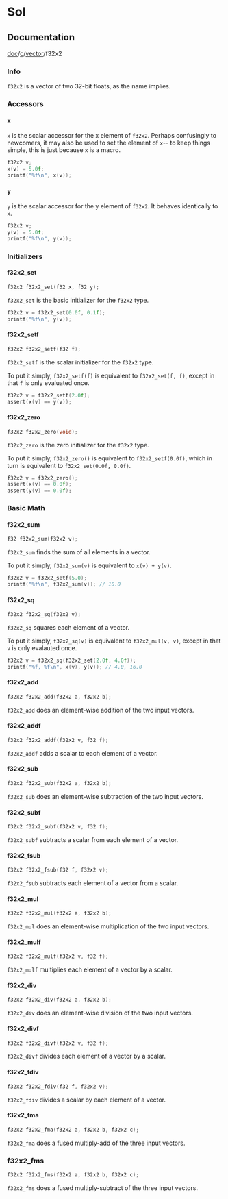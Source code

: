 # Sol

## Documentation

[doc](../..)/[c](..)/[vector](.)/f32x2

### Info

`f32x2` is a vector of two 32-bit floats, as the name implies.

### Accessors

#### x

`x` is the scalar accessor for the x element of `f32x2`. Perhaps confusingly
to newcomers, it may also be used to set the element of `x`-- to keep things
simple, this is just because `x` is a macro.

```C
f32x2 v;
x(v) = 5.0f;
printf("%f\n", x(v));
```

#### y

`y` is the scalar accessor for the y element of `f32x2`. It behaves identically
to `x`.

```C
f32x2 v;
y(v) = 5.0f;
printf("%f\n", y(v));
```

### Initializers

#### f32x2_set

```C
f32x2 f32x2_set(f32 x, f32 y);
```

`f32x2_set` is the basic initializer for the `f32x2` type.

```C
f32x2 v = f32x2_set(0.0f, 0.1f);
printf("%f\n", y(v));
```

#### f32x2_setf

```C
f32x2 f32x2_setf(f32 f);
```

`f32x2_setf` is the scalar initializer for the `f32x2` type.

To put it simply, `f32x2_setf(f)` is equivalent to `f32x2_set(f, f)`, except in
that `f` is only evaluated once.

```C
f32x2 v = f32x2_setf(2.0f);
assert(x(v) == y(v));
```

#### f32x2_zero

```C
f32x2 f32x2_zero(void);
```

`f32x2_zero` is the zero initializer for the `f32x2` type.

To put it simply, `f32x2_zero()` is equivalent to `f32x2_setf(0.0f)`, which in
turn is equivalent to `f32x2_set(0.0f, 0.0f)`.

```C
f32x2 v = f32x2_zero();
assert(x(v) == 0.0f);
assert(y(v) == 0.0f);
```

### Basic Math

#### f32x2_sum

```C
f32 f32x2_sum(f32x2 v);
```

`f32x2_sum` finds the sum of all elements in a vector.

To put it simply, `f32x2_sum(v)` is equivalent to `x(v) + y(v)`.

```C
f32x2 v = f32x2_setf(5.0);
printf("%f\n", f32x2_sum(v)); // 10.0
```

#### f32x2_sq

```C
f32x2 f32x2_sq(f32x2 v);
```

`f32x2_sq` squares each element of a vector.

To put it simply, `f32x2_sq(v)` is equivalent to `f32x2_mul(v, v)`, except in
that `v` is only evalauted once.

```C
f32x2 v = f32x2_sq(f32x2_set(2.0f, 4.0f));
printf("%f, %f\n", x(v), y(v)); // 4.0, 16.0
```

#### f32x2_add

```C
f32x2 f32x2_add(f32x2 a, f32x2 b);
```

`f32x2_add` does an element-wise addition of the two input vectors.

#### f32x2_addf

```C
f32x2 f32x2_addf(f32x2 v, f32 f);
```

`f32x2_addf` adds a scalar to each element of a vector.

#### f32x2_sub

```C
f32x2 f32x2_sub(f32x2 a, f32x2 b);
```

`f32x2_sub` does an element-wise subtraction of the two input vectors.

#### f32x2_subf

```C
f32x2 f32x2_subf(f32x2 v, f32 f);
```

`f32x2_subf` subtracts a scalar from each element of a vector.

#### f32x2_fsub

```C
f32x2 f32x2_fsub(f32 f, f32x2 v);
```

`f32x2_fsub` subtracts each element of a vector from a scalar.

#### f32x2_mul

```C
f32x2 f32x2_mul(f32x2 a, f32x2 b);
```

`f32x2_mul` does an element-wise multiplication of the two input vectors.

#### f32x2_mulf

```C
f32x2 f32x2_mulf(f32x2 v, f32 f);
```

`f32x2_mulf` multiplies each element of a vector by a scalar.

#### f32x2_div

```C
f32x2 f32x2_div(f32x2 a, f32x2 b);
```

`f32x2_div` does an element-wise division of the two input vectors.

#### f32x2_divf

```C
f32x2 f32x2_divf(f32x2 v, f32 f);
```

`f32x2_divf` divides each element of a vector by a scalar.

#### f32x2_fdiv

```C
f32x2 f32x2_fdiv(f32 f, f32x2 v);
```

`f32x2_fdiv` divides a scalar by each element of a vector.

#### f32x2_fma

```C
f32x2 f32x2_fma(f32x2 a, f32x2 b, f32x2 c);
```

`f32x2_fma` does a fused multiply-add of the three input vectors.

### f32x2_fms

```C
f32x2 f32x2_fms(f32x2 a, f32x2 b, f32x2 c);
```

`f32x2_fms` does a fused multiply-subtract of the three input vectors.
